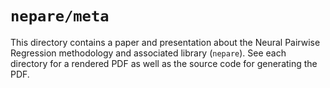 # `nepare/meta`

This directory contains a paper and presentation about the Neural Pairwise Regression methodology and associated library (`nepare`).
See each directory for a rendered PDF as well as the source code for generating the PDF.
